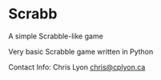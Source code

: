 # Scrabb
A simple Scrabble-like game

Very basic Scrabble game written in Python

Contact Info:
Chris Lyon
chris@cplyon.ca
